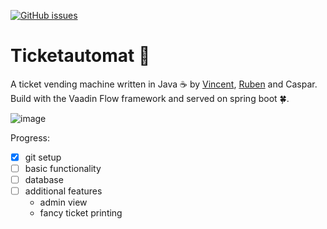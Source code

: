 [![GitHub issues](https://img.shields.io/github/issues/CasCodes/Ticketautomat)](https://github.com/CasCodes/Ticketautomat/issues)
# Ticketautomat 🎫

A ticket vending machine written in Java ☕ by [Vincent](https://github.com/VinceDerPrince), [Ruben](https://github.com/rubenkol) and Caspar.
Build with the Vaadin Flow framework and served on spring boot 🍀.

![image](https://user-images.githubusercontent.com/64489325/151784424-3752fba5-8f42-41d2-bca8-68873f02a474.png)

Progress:
- [x] git setup
- [ ] basic functionality
- [ ] database
- [ ] additional features
  - admin view
  - fancy ticket printing
